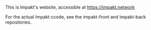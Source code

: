 This is Impakt's website, accessible at https://impakt.network

For the actual Impakt ccode, see the impakt-front and impakt-back repositories.
